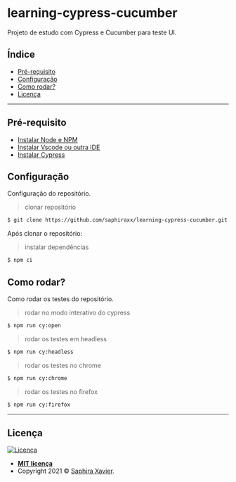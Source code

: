 # learning-cypress-cucumber

Projeto de estudo com Cypress e Cucumber para teste UI.

## Índice

- [Pré-requisito](#pre-requisito)
- [Configuração](#configuracao)
- [Como rodar?](#como-rodar?)
- [Licença](#licenca)

---

## Pré-requisito

- [Instalar Node e NPM](https://nodejs.org/en/)
- [Instalar Vscode ou outra IDE](https://code.visualstudio.com/download)
- [Instalar Cypress](https://docs.cypress.io/guides/getting-started/installing-cypress.html#Installing)


## Configuração

Configuração do repositório.
> clonar repositório
```bash
$ git clone https://github.com/saphiraxx/learning-cypress-cucumber.git
```

Após clonar o repositório:
> instalar dependências
```bash
$ npm ci
```

## Como rodar?

Como rodar os testes do repositório.
> rodar no modo interativo do cypress
```bash
$ npm run cy:open
```

> rodar os testes em headless
```bash
$ npm run cy:headless
```

> rodar os testes no chrome
```bash
$ npm run cy:chrome
```

> rodar os testes no firefox
```bash
$ npm run cy:firefox
```

---

## Licença

[![Licença](http://img.shields.io/:license-mit-blue.svg?style=flat-square)](http://badges.mit-license.org)

- **[MIT licença](http://opensource.org/licenses/mit-license.php)**
- Copyright 2021 © <a href="https://www.linkedin.com/in/saphira-xavier-02b3841ab/" target="_blank">Saphira Xavier</a>.
